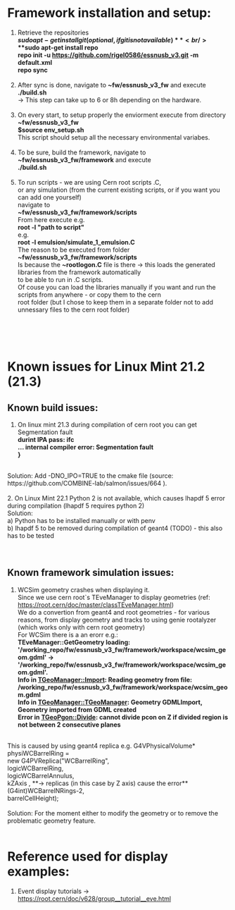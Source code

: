 # Framework installation and setup: <br/>
1. Retrieve the repositories <br/>
	**$sudo apt-get install git (optional, if git is not available)** <br/>
	**$sudo apt-get install repo** <br/>
	**repo init -u https://github.com/rigel0586/essnusb_v3.git -m default.xml** <br/>
	**repo sync** <br/>
	 <br/>
2. After sync is done, navigate to **~fw/essnusb_v3_fw** and execute **./build.sh** <br/>
	-> This step can take up to 6 or 8h depending on the hardware. <br/>
	 <br/>
3. On every start, to setup properly the enviorment execute from directory **~fw/essnusb_v3_fw** <br/>
	**$source env_setup.sh** <br/>
	This script should setup all the necessary environmental variabes. <br/>
	 <br/>
4. To be sure, build the framework, navigate to **~fw/essnusb_v3_fw/framework** and execute <br/>
	**./build.sh** <br/>
	 <br/>
5. To run scripts - we are using Cern root scripts .C, <br/>
	or any simulation (from the current existing scripts, or if you want you can add one yourself) <br/>
	navigate to <br/>
	**~fw/essnusb_v3_fw/framework/scripts** <br/>
	From here execute e.g.<br/>
	**root -l "path to script"** <br/>
	e.g. <br/>
	**root -l emulsion/simulate_1_emulsion.C**<br/>
	The reason to be executed from folder<br/>
	**~fw/essnusb_v3_fw/framework/scripts** <br/>
	Is because the **~rootlogon.C** file is there -> this loads the generated libraries from the framework automatically<br/>
	to be able to run in .C scripts. <br/>
	Of couse you can load the libraries manually if you want and run the scripts from anywhere - or copy them to the cern<br/>
	root folder (but I chose to keep them in a separate folder not to add unnessary files to the cern root folder) <br/>
	
<br/>
<br/>
<br/>

# Known issues for Linux Mint 21.2 (21.3)
## Known build issues: <br/>
1. On linux mint 21.3 during compilation of cern root you can get Segmentation fault <br/>
    **durint IPA pass: ifc**<br/>
    **... internal compiler error: Segmentation fault**<br/>
    **}**<br/>
<br/>
    Solution: Add -DNO_IPO=TRUE to the cmake file (source: https://github.com/COMBINE-lab/salmon/issues/664 ).<br/>
<br/>
2. On Linux Mint 22.1 Python 2 is not available, which causes lhapdf 5 error during compilation (lhapdf 5 requires python 2)<br/>
   Solution: <br/>
   a) Python has to be installed manually or with penv<br/>
   b) lhapdf 5 to be removed during compilation of geant4 (TODO) - this also has to be tested<br/>
<br/>
<br/>

## Known framework simulation issues: <br/>
1. WCSim geometry crashes when displaying it.<br/>
Since we use cern root`s TEveManager to display geometries (ref: https://root.cern/doc/master/classTEveManager.html)<br/>
We do a convertion from geant4 and root geometries - for various reasons, from display geometry and tracks to using genie rootalyzer (which works only with cern root geometry)<br/>
For WCSim there is a an erorr e.g.:<br/>
**TEveManager::GetGeometry  loading: '/working_repo/fw/essnusb_v3_fw/framework/workspace/wcsim_geom.gdml' -> '/working_repo/fw/essnusb_v3_fw/framework/workspace/wcsim_geom.gdml'.**<br/>
**Info in <TGeoManager::Import>: Reading geometry from file: /working_repo/fw/essnusb_v3_fw/framework/workspace/wcsim_geom.gdml**<br/>
**Info in <TGeoManager::TGeoManager>: Geometry GDMLImport, Geometry imported from GDML created**<br/>
**Error in <TGeoPgon::Divide>: cannot divide pcon on Z if divided region is not between 2 consecutive planes**<br/>
<br/>
This is caused by using geant4 replica e.g.
G4VPhysicalVolume* physiWCBarrelRing = <br/>
    new G4PVReplica("WCBarrelRing", <br/>
            logicWCBarrelRing,<br/>
            logicWCBarrelAnnulus,<br/>
            kZAxis , **-> replicas (in this case by Z axis) cause the error** <br/>
            (G4int)WCBarrelNRings-2,<br/>
            barrelCellHeight);<br/>
<br/>
Solution: For the moment either to modify the geometry or to remove the problematic geometry feature.<br/>

<br/>

# Reference used for display examples:<br/>
1. Event display tutorials -> https://root.cern/doc/v628/group__tutorial__eve.html <br/>



